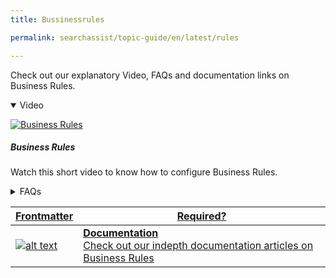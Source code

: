 ```yaml
---
title: Bussinessrules

permalink: searchassist/topic-guide/en/latest/rules

---
```

<!--#### Topic Guide
###### Bussiness Rules-->

  Check out our explanatory Video, FAQs and documentation links on Business Rules.

<details class="introduction-video" open>
  <summary>Video
  </summary>

   [![Business Rules](images/VideoCoverImage.png)](https://player.vimeo.com/video/810265745?h=da53756433&amp)

  ##### Business Rules 
  Watch this short video to know how to configure Business Rules.

</details>

<details>
  <summary>FAQs
  </summary>

  <a class="doc-link" target="_blank" href="https://docs.kore.ai/searchassist/personalize-results/introduction-3/">

  What are Business Rules ?

</a>

 <a class="doc-link" target="_blank" href="https://docs.kore.ai/searchassist/personalize-results/contextual-rules/">

  How to add conditions and define an outcome?

</a>


<a class="doc-link" target="_blank" href="https://docs.kore.ai/searchassist/personalize-results/contextual-rules/">

  What are contexts in Business Rules?

</a>

  <a class="doc-link" target="_blank" href="https://docs.kore.ai/searchassist/personalize-results/contextual-rules/">

  How do I edit or delete Business Rules?

</a>


<a class="doc-link" target="_blank" href="https://docs.kore.ai/searchassist/personalize-results/nlp-rules/">

  What are NLP Rules?

</a>
  
<a class="doc-link" target="_blank" href="https://docs.kore.ai/searchassist/personalize-results/nlp-rules/">

  What to add, delete or modify NLP Rules?

</a>


</details>



<a class="doc-link" target="_blank" href="https://docs.kore.ai/searchassist/personalize-results/introduction-3/">


| Frontmatter | Required? |
|-------------|-------------|
| ![alt text](images/SA_Documentation.svg "Title") | **Documentation**  <br /> Check out our indepth documentation articles on Business Rules | 


</a>
